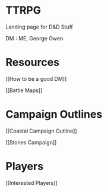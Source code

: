 # TTRPG

Landing page for D&D Stuff

DM : ME, George Owen

# Resources
[[How to be a good DM]]

[[Battle Maps]]


# Campaign Outlines
[[Coastal Campaign Outline]]

[[Stones Campaign]]


# Players
[[Interested Players]]